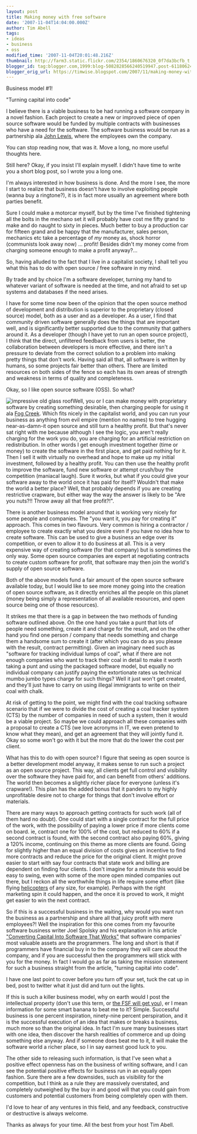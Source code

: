 ```yaml
---
layout: post
title: Making money with free software
date: '2007-11-04T14:04:00.000Z'
author: Tim Abell
tags:
- ideas
- business
- oss
modified_time: '2007-11-04T20:01:48.216Z'
thumbnail: http://farm3.static.flickr.com/2354/1860676320_0f7da3bcfb_t.jpg
blogger_id: tag:blogger.com,1999:blog-5082828566240519947.post-611806244445315811
blogger_orig_url: https://timwise.blogspot.com/2007/11/making-money-with-free-software.html
---
```


Business model #1!  

"Turning capital into code"  

I believe there is a viable business to be had running a software company in a novel fashion. Each project to create a new or improved piece of open source software would be funded by multiple contracts with businesses who have a need for the software. The software business would be run as a partnership ala [John Lewis](http://en.wikipedia.org/wiki/John_Lewis_Partnership), where the employees own the company.  

You can stop reading now, that was it. Move a long, no more useful thoughts here.  

Still here? Okay, if you insist I'll explain myself. I didn't have time to write you a short blog post, so I wrote you a long one.  

I'm always interested in how business is done. And the more I see, the more I start to realize that business doesn't have to involve exploiting people (wanna buy a ringtone?), it is in fact more usually an agreement where both parties benefit.  

Sure I could make a motorcar myself, but by the time I've finished tightening all the bolts in the mechano set it will probably have cost me fifty grand to make and do naught to sixty in pieces. Much better to buy a production car for fifteen grand and be happy that the manufacturer, sales person, mechanics etc take a percentage of <span style="font-style: italic;">my</span> money as, shock horror (communists look away now) ... profit! Besides didn't my money come from charging someone enough to make a profit anyway?...  

So, having alluded to the fact that I live in a capitalist society, I shall tell you what this has to do with open source / free software in my mind.  

By trade and by choice I'm a software developer, turning my hand to whatever variant of software is needed at the time, and not afraid to set up systems and databases if the need arises.  

I have for some time now been of the opinion that the open source method of development and distribution is superior to the proprietary (closed source) model, both as a user and as a developer. As a user, I find that community driven software generally does the things that are important well, and is significantly better supported due to the community that gathers around it. As a developer (though I have yet to run an open source project), I think that the direct, unfiltered feedback from users is better, the collaboration between developers is more effective, and there isn't a pressure to deviate from the correct solution to a problem into making pretty things that don't work. Having said all that, all software is written by humans, so some projects fair better than others. There are limited resources on both sides of the fence so each has its own areas of strength and weakness in terms of quality and completeness.  

Okay, so I like open source software (OSS). So what?  

![impressive old glass roof](http://farm3.static.flickr.com/2354/1860676320_0f7da3bcfb_m.jpg)Well, you or I can make money with proprietary software by creating something desirable, then charging people for using it ala [Fog Creek](http://www.joelonsoftware.com/articles/CamelsandRubberDuckies.html). Which fits nicely in the capitalist world, and you can run your business as anything from evil empire (mention no names) to tree hugging near-as-damn-it open source and still turn a healthy profit. But that's never sat right with me because although I see the logic, you aren't really charging for the work you do, you are charging for an artificial restriction on redistribution. In other words I get enough investment together (time or money) to create the software in the first place, and get paid nothing for it. Then I sell it with virtually no overhead and hope to make up my initial investment, followed by a healthy profit. You can then use the healthy profit to improve the software, fund new software or attempt crush/buy the competition (maniacal laugh). Sure it works, but what if you could give your software away to the world once it has paid for itself? Wouldn't that make the world a better place? Well, that probably depends if you are creating restrictive crapware, but either way the way the answer is likely to be "Are you nuts?!! Throw away all that free profit?!".  

There is another business model around that is working very nicely for some people and companies. The "you want it, you pay for creating it" approach. This comes in two flavours. Very common is hiring a contractor / employee to create exactly what you desire even if you have no idea how to create software. This can be used to give a business an edge over its competition, or even to allow it to do business at all. This is a very expensive way of creating software (for that company) but is sometimes the only way. Some open source companies are expert at negotiating contracts to create custom software for profit, that software may then join the world's supply of open source software.  

Both of the above models fund a fair amount of the open source software available today, but I would like to see more money going into the creation of open source software, as it directly enriches all the people on this planet (money being simply a representation of all available resources, and open source being one of those resources).  

It strikes me that there is a gap in between the two methods of funding software outlined above. On the one hand you take a punt that lots of people need something, create it and charge for the result, and on the other hand you find one person / company that needs something and charge them a handsome sum to create it (after which you can do as you please with the result, contract permitting). Given an imaginary need such as "software for tracking individual lumps of coal", what if there are not enough companies who want to track their coal in detail to make it worth taking a punt and using the packaged software model, but equally no individual company can justify paying the extortionate rates us technical mumbo jumbo types charge for such things? Well it just won't get created, and they'll just have to carry on using illegal immigrants to write on their coal with chalk.  

At risk of getting to the point, we might find with the coal tracking software scenario that if we were to divide the cost of creating a coal tracker system (CTS) by the number of companies in need of such a system, then it would be a viable project. So maybe we could approach all these companies with a proposal to create a CTS (we love acronyms in IT, we even pretend to know what they mean), and get an agreement that they will jointly fund it. Okay so some won't go with it but the more that do the lower the cost per client.  

What has this to do with open source? I figure that seeing as open source is a better development model anyway, it makes sense to run such a project as an open source project. This way, all clients get full control and visibility over the software they have paid for, and can benefit from others' additions. The world then becomes a slightly richer place for everyone (unless it's crapware!). This plan has the added bonus that it panders to my highly unprofitable desire not to charge for things that don't involve effort or materials.  

There are many ways to approach getting contracts for such work (all of them hard no doubt). One could start with a single contract for the full price of the work, with the possibility of paying a lower price if more clients come on board. ie, contract one for 100% of the cost, but reduced to 60% if a second contract is found, with the second contract also paying 60%, giving a 120% income, continuing on this theme as more clients are found. Going for slightly higher than an equal division of costs gives an incentive to find more contracts and reduce the price for the original client. It might prove easier to start with say four contracts that state work and billing are dependent on finding four clients. I don't imagine for a minute this would be easy to swing, even with some of the more open minded companies out there, but I reckon all the worthwhile things in life require some effort (like flying [helicopters](http://www.buzzflyer.co.uk/Sub-Micro-RC-Helicopters/Walkera-5-6-Genius/p-97-523/) of any size, for example). Perhaps with the right marketing spin it could happen, and the once it is proved to work, it might get easier to win the next contract.  

So if this is a successful business in the waiting, why would you want run the business as a partnership and share all that juicy profit with mere employees?! Well the inspiration for this one comes from my favourite software business writer Joel Spolsky and his explanation in his article ["Converting Capital Into Software That Works"](http://www.joelonsoftware.com/articles/fog0000000074.html) that software companies' most valuable assets are the programmers. The long and short is that if programmers have financial buy in to the company they will care about the company, and if you are successful then the programmers will stick with you for the money. In fact I would go as far as taking the mission statement for such a business straight from the article, "turning capital into code".  

I have one last point to cover before you turn off your set, tuck the cat up in bed, post to twitter what it just did and turn out the lights.  

If this is such a killer business model, why on earth would I post the intellectual property (don't use this term, or [the FSF will get you](http://www.fsf.org/licensing/essays/not-ipr.xhtml)), er I mean information for some smart banana to beat me to it? Simple. Successful business is one percent inspiration, ninety-nine percent perspiration, and it is the successful execution of an idea that makes or breaks a business, much more so than the original idea. In fact I'm sure many businesses start with one idea, then discover the harsh realities of commerce and up doing something else anyway. And if someone does beat me to it, it will make the software world a richer place, so I in say earnest good luck to you.  

The other side to releasing such information, is that I've seen what a positive effect openness has on the business of writing software, and I can see the potential positive effects for business run in an equally open fashion. Sure there are a few downsides, such as visibility for the competition, but I think as a rule they are massively overstated, and completely outweighed by the buy in and good will that you could gain from customers and potential customers from being completely open with them.  

I'd love to hear of any ventures in this field, and any feedback, constructive or destructive is always welcome.  

Thanks as always for your time. All the best from your host Tim Abell.

